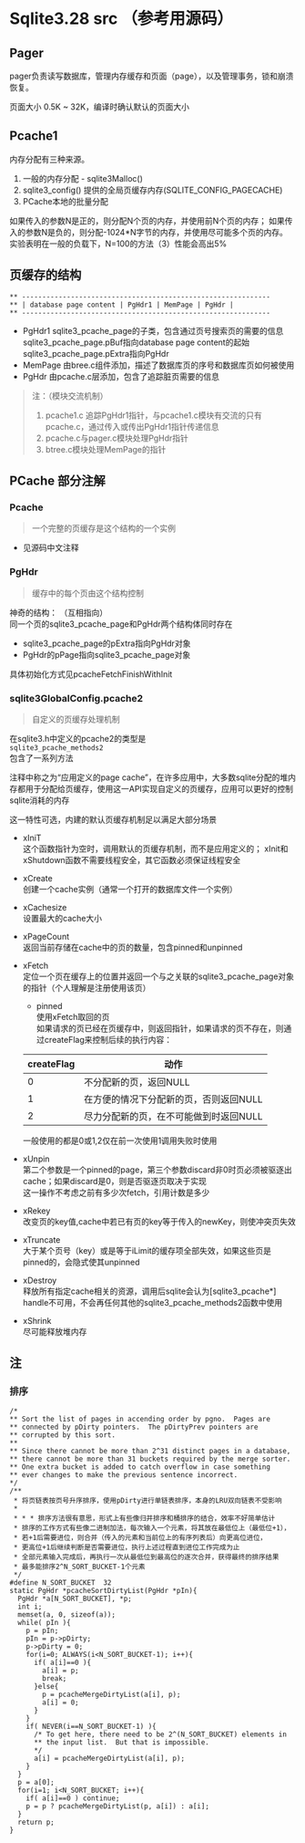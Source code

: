 # Sqlite3.28 src （参考用源码）

## Pager
pager负责读写数据库，管理内存缓存和页面（page），以及管理事务，锁和崩溃恢复。

页面大小 0.5K ~ 32K，编译时确认默认的页面大小

## Pcache1
内存分配有三种来源。

1. 一般的内存分配 - sqlite3Malloc()
2. sqlite3_config() 提供的全局页缓存内存(SQLITE_CONFIG_PAGECACHE)
3. PCache本地的批量分配                   

如果传入的参数N是正的，则分配N个页的内存，并使用前N个页的内存；
如果传入的参数N是负的，则分配-1024\*N字节的内存，并使用尽可能多个页的内存。
实验表明在一般的负载下，N=100的方法（3）性能会高出5%

## 页缓存的结构
```
** -------------------------------------------------------------
** | database page content | PgHdr1 | MemPage | PgHdr |
** -------------------------------------------------------------
```
+ PgHdr1
sqlite3_pcache_page的子类，包含通过页号搜索页的需要的信息
sqlite3_pcache_page.pBuf指向database page content的起始
sqlite3_pcache_page.pExtra指向PgHdr
+ MemPage
由bree.c组件添加，描述了数据库页的序号和数据库页如何被使用
+ PgHdr
由pcache.c层添加，包含了追踪脏页需要的信息          
> 注：（模块交流机制）
> 1. pcache1.c 追踪PgHdr1指针，与pcache1.c模块有交流的只有pcache.c，通过传入或传出PgHdr1指针传递信息
> 2. pcache.c与pager.c模块处理PgHdr指针
> 3. btree.c模块处理MemPage的指针




## PCache 部分注解
### Pcache
> 一个完整的页缓存是这个结构的一个实例
+ 见源码中文注释

### PgHdr
> 缓存中的每个页由这个结构控制                      

神奇的结构：   （互相指向）                    
同一个页的sqlite3_pcache_page和PgHdr两个结构体同时存在

 * sqlite3_pcache_page的pExtra指向PgHdr对象
 * PgHdr的pPage指向sqlite3_pcache_page对象 

具体初始化方式见pcacheFetchFinishWithInit

### sqlite3GlobalConfig.pcache2
> 自定义的页缓存处理机制

 在sqlite3.h中定义的pcache2的类型是             
 `sqlite3_pcache_methods2`           
 包含了一系列方法              
 
 注释中称之为“应用定义的page cache”，在许多应用中，大多数sqlite分配的堆内存都用于分配给页缓存，使用这一API实现自定义的页缓存，应用可以更好的控制sqlite消耗的内存
 
 这一特性可选，内建的默认页缓存机制足以满足大部分场景

+ xIniT                      
这个函数指针为空时，调用默认的页缓存机制，而不是应用定义的；
xInit和xShutdown函数不需要线程安全，其它函数必须保证线程安全
+ xCreate      
创建一个cache实例（通常一个打开的数据库文件一个实例）
+ xCachesize           
设置最大的cache大小
+ xPageCount            
返回当前存储在cache中的页的数量，包含pinned和unpinned
+ xFetch            
定位一个页在缓存上的位置并返回一个与之关联的sqlite3_pcache_page对象的指针（个人理解是注册使用该页）
    + pinned                      
    使用xFetch取回的页                    
    如果请求的页已经在页缓存中，则返回指针，如果请求的页不存在，则通过createFlag来控制后续的执行内容：

    |  createFlag   | 动作  |             
    |  ----  | ----  |                    
    | 0  | 不分配新的页，返回NULL |                     
    | 1  | 在方便的情况下分配新的页，否则返回NULL |            
    | 2  | 尽力分配新的页，在不可能做到时返回NULL |

    一般使用的都是0或1,2仅在前一次使用1调用失败时使用

+ xUnpin      
第二个参数是一个pinned的page，第三个参数discard非0时页必须被驱逐出cache；如果discard是0，则是否驱逐页取决于实现                 
这一操作不考虑之前有多少次fetch，引用计数是多少

+ xRekey                
改变页的key值,cache中若已有页的key等于传入的newKey，则使冲突页失效           

+ xTruncate      
大于某个页号（key）或是等于iLimit的缓存项全部失效，如果这些页是pinned的，会隐式使其unpinned

+ xDestroy         
释放所有指定cache相关的资源，调用后sqlite会认为[sqlite3_pcache*] handle不可用，不会再任何其他的sqlite3_pcache_methods2函数中使用

+ xShrink            
尽可能释放堆内存

## 注
### 排序
````
/*
** Sort the list of pages in accending order by pgno.  Pages are
** connected by pDirty pointers.  The pDirtyPrev pointers are
** corrupted by this sort.
**
** Since there cannot be more than 2^31 distinct pages in a database,
** there cannot be more than 31 buckets required by the merge sorter.
** One extra bucket is added to catch overflow in case something
** ever changes to make the previous sentence incorrect.
*/
/**
 * 将页链表按页号升序排序，使用pDirty进行单链表排序，本身的LRU双向链表不受影响
 * 
 * * * 排序方法很有意思，形式上有些像归并排序和桶排序的结合，效率不好简单估计
 * 排序的工作方式有些像二进制加法，每次输入一个元素，将其放在最低位上（最低位+1），
 * 若+1后需要进位，则合并（传入的元素和当前位上的有序列表后）向更高位进位，
 * 更高位+1后继续判断是否需要进位，执行上述过程直到进位工作完成为止
 * 全部元素输入完成后，再执行一次从最低位到最高位的逐次合并，获得最终的排序结果
 * 最多能排序2^N_SORT_BUCKET-1个元素
 */
#define N_SORT_BUCKET  32
static PgHdr *pcacheSortDirtyList(PgHdr *pIn){
  PgHdr *a[N_SORT_BUCKET], *p;
  int i;
  memset(a, 0, sizeof(a));
  while( pIn ){
    p = pIn;
    pIn = p->pDirty;
    p->pDirty = 0;
    for(i=0; ALWAYS(i<N_SORT_BUCKET-1); i++){
      if( a[i]==0 ){
        a[i] = p;
        break;
      }else{
        p = pcacheMergeDirtyList(a[i], p);
        a[i] = 0;
      }
    }
    if( NEVER(i==N_SORT_BUCKET-1) ){
      /* To get here, there need to be 2^(N_SORT_BUCKET) elements in
      ** the input list.  But that is impossible.
      */
      a[i] = pcacheMergeDirtyList(a[i], p);
    }
  }
  p = a[0];
  for(i=1; i<N_SORT_BUCKET; i++){
    if( a[i]==0 ) continue;
    p = p ? pcacheMergeDirtyList(p, a[i]) : a[i];
  }
  return p;
}

````